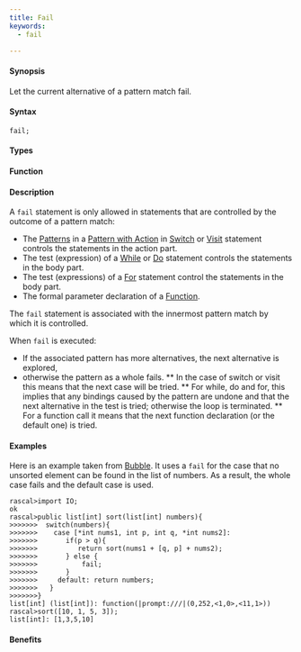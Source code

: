 ```yaml
---
title: Fail
keywords:
  - fail

---
```


#### Synopsis

Let the current alternative of a pattern match fail.

#### Syntax

`fail;`

#### Types

#### Function

#### Description

A `fail` statement is only allowed in statements that are controlled by the outcome of a pattern match:

*  The [Patterns](/Rascal/Patterns) in a [Pattern with Action](/Rascal/Expressions/Visit/PatternWithAction) in [Switch](/Rascal/Statements/Switch) or [Visit](/Rascal/Statements/Visit) statement controls the statements in the action part.
*  The test (expression) of a [While](/Rascal/Statements/While) or [Do](/Rascal/Statements/Do) statement controls the statements in the body part.
*  The test (expressions) of a [For](/Rascal/Statements/For) statement control the statements in the body part.
*  The formal parameter declaration of a [Function](/Rascal/Declarations/Function).


The `fail` statement is associated with the innermost pattern match by which it is controlled.

When `fail` is executed:

*  If the associated pattern has more alternatives, the next alternative is explored,
*  otherwise the pattern as a whole fails. 
   ** In the case of switch or visit this means that the next case will be tried.
   ** For while, do and for, this implies that any bindings caused by the pattern are undone and that the next 
      alternative in the test is tried; otherwise the loop is terminated.
   ** For a function call it means that the next function declaration (or the default one) is tried.

#### Examples

Here is an example taken from [Bubble](/Recipes/Basic/Bubble). 
It uses a `fail` for the case that no unsorted element can be found in the list of numbers.
As a result, the whole case fails and the default case is used.

```rascal-shell
rascal>import IO;
ok
rascal>public list[int] sort(list[int] numbers){
>>>>>>>  switch(numbers){
>>>>>>>    case [*int nums1, int p, int q, *int nums2]:
>>>>>>>       if(p > q){
>>>>>>>          return sort(nums1 + [q, p] + nums2);
>>>>>>>       } else {
>>>>>>>       	  fail;
>>>>>>>       }
>>>>>>>     default: return numbers;
>>>>>>>   }
>>>>>>>}
list[int] (list[int]): function(|prompt:///|(0,252,<1,0>,<11,1>))
rascal>sort([10, 1, 5, 3]);
list[int]: [1,3,5,10]
```

#### Benefits


